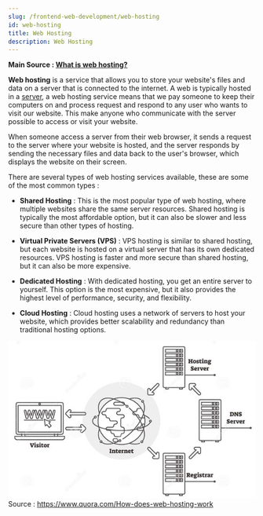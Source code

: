 ```yaml
---
slug: /frontend-web-development/web-hosting
id: web-hosting
title: Web Hosting
description: Web Hosting
---
```


**Main Source : [What is web hosting?](https://www.hostinger.com/tutorials/what-is-web-hosting/)**

**Web hosting** is a service that allows you to store your website's files and data on a server that is connected to the internet. A web is typically hosted in a [server](/computer-networking/server), a web hosting service means that we pay someone to keep their computers on and process request and respond to any user who wants to visit our website. This make anyone who communicate with the server possible to access or visit your website.

When someone access a server from their web browser, it sends a request to the server where your website is hosted, and the server responds by sending the necessary files and data back to the user's browser, which displays the website on their screen.

There are several types of web hosting services available, these are some of the most common types :

- **Shared Hosting** : This is the most popular type of web hosting, where multiple websites share the same server resources. Shared hosting is typically the most affordable option, but it can also be slower and less secure than other types of hosting.

- **Virtual Private Servers (VPS)** : VPS hosting is similar to shared hosting, but each website is hosted on a virtual server that has its own dedicated resources. VPS hosting is faster and more secure than shared hosting, but it can also be more expensive.

- **Dedicated Hosting** : With dedicated hosting, you get an entire server to yourself. This option is the most expensive, but it also provides the highest level of performance, security, and flexibility.

- **Cloud Hosting** : Cloud hosting uses a network of servers to host your website, which provides better scalability and redundancy than traditional hosting options.

![Shows how visitor connect to internet by DNS server which then directed to hosting server](./web-hosting.jpeg)  
Source : https://www.quora.com/How-does-web-hosting-work
